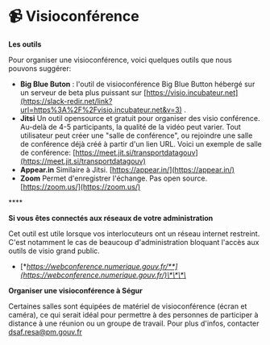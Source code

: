 # 📹 Visioconférence

**Les outils** 

Pour organiser une visioconférence, voici quelques outils que nous pouvons suggérer:

*  **Big Blue Buton** : l'outil de visioconférence Big Blue Button hébergé sur un serveur de beta plus puissant sur [https://visio.incubateur.net](https://slack-redir.net/link?url=https%3A%2F%2Fvisio.incubateur.net&v=3) .
* **Jitsi** Un outil opensource et gratuit pour organiser des visio conférence. Au-delà de 4-5 participants, la qualité de la vidéo peut varier. Tout utilisateur peut créer une "salle de conférence", ou rejoindre une salle de conférence déjà créé à partir d'un lien URL. Voici un exemple de salle de conférence: [https://meet.jit.si/transportdatagouv](https://meet.jit.si/transportdatagouv)
* **Appear.in** Similaire à Jitsi. [https://appear.in/](https://appear.in/)
* **Zoom** Permet d'enregistrer l'échange. Pas open source. [https://zoom.us/](https://zoom.us/)

\*\*\*\*

**Si vous êtes connectés aux réseaux de votre administration** 

Cet outil est utile lorsque vos interlocuteurs ont un réseau internet restreint. C'est notamment le cas de beaucoup d'administration bloquant l'accès aux outils de visio grand public.

* [**https://webconference.numerique.gouv.fr/**](https://webconference.numerique.gouv.fr/)\*\*\*\*

**Organiser une visioconférence à Ségur**

Certaines salles sont équipées de matériel de visioconférence \(écran et caméra\), ce qui serait idéal pour permettre à des personnes de participer à distance à une réunion ou un groupe de travail. Pour plus d'infos, contacter [dsaf.resa@pm.gouv.fr](mailto:dsaf.resa@pm.gouv.fr)

